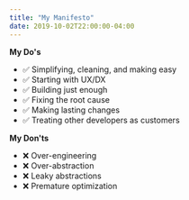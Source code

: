 ```yaml
---
title: "My Manifesto"
date: 2019-10-02T22:00:00-04:00
---
```


**My Do's**

  - ✅ Simplifying, cleaning, and making easy
  - ✅ Starting with UX/DX
  - ✅ Building just enough
  - ✅ Fixing the root cause
  - ✅ Making lasting changes
  - ✅ Treating other developers as customers

**My Don'ts**

  - ❌ Over-engineering
  - ❌ Over-abstraction
  - ❌ Leaky abstractions
  - ❌ Premature optimization
